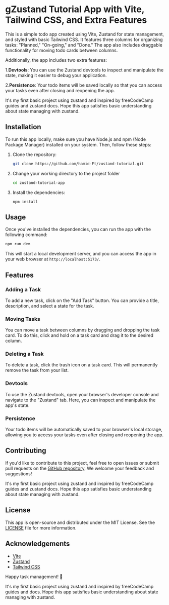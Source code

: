 # gZustand Tutorial App with Vite, Tailwind CSS, and Extra Features

This is a simple todo app created using Vite, Zustand for state management, and styled with basic Tailwind CSS. It features three columns for organizing tasks: "Planned," "On-going," and "Done." The app also includes draggable functionality for moving todo cards between columns.

Additionally, the app includes two extra features:

1.**Devtools**: You can use the Zustand devtools to inspect and manipulate the state, making it easier to debug your application.

2.**Persistence**: Your todo items will be saved locally so that you can access your tasks even after closing and reopening the app.

It's my first basic project using zustand and inspired by freeCodeCamp guides and zustand docs. Hope this app satisfies basic understanding about state managing with zustand.

## Installation

To run this app locally, make sure you have Node.js and npm (Node Package Manager) installed on your system. Then, follow these steps:

1. Clone the repository:

   ```bash
   git clone https://github.com/hamid-Ft/zustand-tutorial.git
   ```

2. Change your working directory to the project folder

   ```bash
   cd zustand-tutorial-app
   ```

3. Install the dependencies:

   ```npm
   npm install
   ```

## Usage

Once you've installed the dependencies, you can run the app with the following command:

```bash
npm run dev
```

This will start a local development server, and you can access the app in your web browser at `http://localhost:5173/`.

## Features

### Adding a Task

To add a new task, click on the "Add Task" button. You can provide a title, description, and select a state for the task.

### Moving Tasks

You can move a task between columns by dragging and dropping the task card. To do this, click and hold on a task card and drag it to the desired column.

### Deleting a Task

To delete a task, click the trash icon on a task card. This will permanently remove the task from your list.

### Devtools

To use the Zustand devtools, open your browser's developer console and navigate to the "Zustand" tab. Here, you can inspect and manipulate the app's state.

### Persistence

Your todo items will be automatically saved to your browser's local storage, allowing you to access your tasks even after closing and reopening the app.

## Contributing

If you'd like to contribute to this project, feel free to open issues or submit pull requests on the [GitHub repository](https://github.com/yourusername/zustand-tutorial-app). We welcome your feedback and suggestions!

It's my first basic project using zustand and inspired by freeCodeCamp guides and zustand docs. Hope this app satisfies basic understanding about state managing with zustand.

## License

This app is open-source and distributed under the MIT License. See the [LICENSE](https://chat.openai.com/c/LICENSE) file for more information.

## Acknowledgements

- [Vite](https://vitejs.dev/)
- [Zustand](https://github.com/pmndrs/zustand)
- [Tailwind CSS](https://tailwindcss.com/)

Happy task management! 🚀

It's my first basic project using zustand and inspired by freeCodeCamp guides and docs. Hope this app satisfies basic understanding about state managing with zustand.
